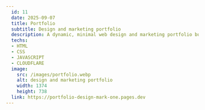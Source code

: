 ```yaml
---
  id: 11
  date: 2025-09-07
  title: Portfolio
  subtitle: Design and marketing portfolio
  description: A dynamic, minimal web design and marketing portfolio built with HTML, CSS, and JavaScript showcases your skills, projects, and designs. It features responsive layouts, interactive elements, a contact form.
  techs: 
  - HTML
  - CSS
  - JAVASCRIPT
  - CLOUDFLARE
  image:
    src: /images/portfolio.webp
    alt: design and marketing portfolio
    width: 1374
    height: 738
  link: https://portfolio-design-mark-one.pages.dev
---
```

